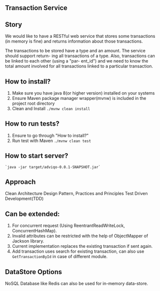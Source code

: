 ## Transaction Service

## Story
We would like to have a RESTful web service that stores some transactions (in memory is fine) and returns information about those transactions.

The transactions to be stored have a type and an amount. The service should support return- ing all transactions of a type. Also, transactions can be linked to each other (using a "par- ent_id") and we need to know the total amount involved for all transactions linked to a particular transaction.

## How to install?
1. Make sure you have java 8(or higher version) installed on your systems
2. Ensure Maven package manager wrapper(mvnw) is included in the project root directory
3. Clean and Install
	`./mvnw clean install`

## How to run tests?
1. Ensure to go through "How to install?"
2. Run test with Maven
	`./mvnw clean test` 

## How to start server?
	`java -jar target/adviqo-0.0.1-SNAPSHOT.jar`
	
## Approach
Clean Architecture Design Pattern, Practices and Principles
Test Driven Development(TDD) 
 
## Can be extended:
1. For concurrent request (Using ReentrantReadWriteLock, ConcurrentHashMap).
2. Invalid attributes can be restricted with the help of ObjectMapper of Jackson library.
3. Current implementation replaces the existing transaction if sent again. 
4. Add transaction uses search for existing transaction, can also use `GetTransactionById` in case of different module.

## DataStore Options
NoSQL Database like Redis can also be used for in-memory data-store.
